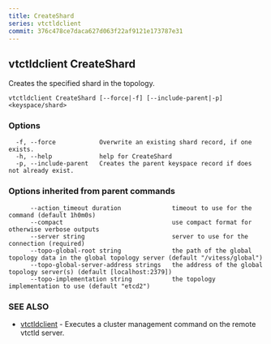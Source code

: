 ```yaml
---
title: CreateShard
series: vtctldclient
commit: 376c478ce7daca627d063f22af9121e173787e31
---
```

## vtctldclient CreateShard

Creates the specified shard in the topology.

```
vtctldclient CreateShard [--force|-f] [--include-parent|-p] <keyspace/shard>
```

### Options

```
  -f, --force            Overwrite an existing shard record, if one exists.
  -h, --help             help for CreateShard
  -p, --include-parent   Creates the parent keyspace record if does not already exist.
```

### Options inherited from parent commands

```
      --action_timeout duration              timeout to use for the command (default 1h0m0s)
      --compact                              use compact format for otherwise verbose outputs
      --server string                        server to use for the connection (required)
      --topo-global-root string              the path of the global topology data in the global topology server (default "/vitess/global")
      --topo-global-server-address strings   the address of the global topology server(s) (default [localhost:2379])
      --topo-implementation string           the topology implementation to use (default "etcd2")
```

### SEE ALSO

* [vtctldclient](../)	 - Executes a cluster management command on the remote vtctld server.


